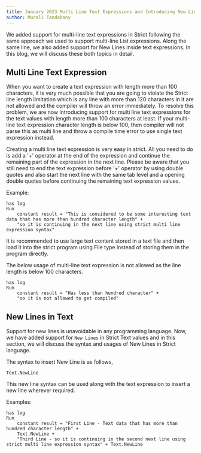 ```yaml
---
title: January 2023 Multi Line Text Expressions and Introducing New Lines in Strict
author: Murali Tandabany
---
```


We added support for multi-line text expressions in Strict following the same approach we used to support multi-line List expressions. Along the same line, we also added support for New Lines inside text expressions. In this blog, we will discuss these both topics in detail.

## Multi Line Text Expression

When you want to create a text expression with length more than 100 characters, it is very much possible that you are going to violate the Strict line length limitation which is any line with more than 120 characters in it are not allowed and the compiler will throw an error immediately. To resolve this problem, we are now introducing support for multi line text expressions for the text values with length more than 100 characters at least. If your multi-line text expression character length is below 100, then compiler will not parse this as multi line and throw a compile time error to use single text expression instead.

Creating a multi line text expression is very easy in strict. All you need to do is add a '+' operator at the end of the expression and continue the remaining part of the expression in the next line. Please be aware that you still need to end the text expression before '+' operator by using double quotes and also start the next line with the same tab level and a opening double quotes before continuing the remaining text expression values.

Example:

```
has log
Run
	constant result = "This is considered to be some interesting text data that has more than hundred character length" +
	"so it is continuing in the next line using strict multi line expression syntax"
```

It is recommended to use large text content stored in a text file and then load it into the strict program using File type instead of storing them in the program directly.

The below usage of multi-line text expression is not allowed as the line length is below 100 characters.

```
has log
Run
	constant result = "Has less than hundred character" +
	"so it is not allowed to get compiled"
```

## New Lines in Text

Support for new lines is unavoidable in any programming language. Now, we have added support for `New Lines` in Strict Text values and in this section, we will discuss the syntax and usages of New Lines in Strict language.

The syntax to insert New Line is as follows,

```
Text.NewLine
```

This new line syntax can be used along with the text expression to insert a new line wherever required.

Examples:

```
has log
Run
	constant result = "First Line - Text data that has more than hundred character length" +
	Text.NewLine +
	"Third Line - so it is continuing in the second next line using strict multi line expression syntax" + Text.NewLine
```